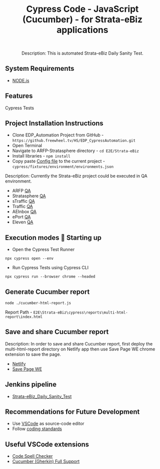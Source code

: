 <h1 align="center"> Cypress Code - JavaScript (Cucumber) - for Strata-eBiz applications  </h1> <br>

<p align="center">
  Description: This is automated Strata-eBiz Daily Sanity Test.
</p>

## System Requirements
* [NODE.js](https://nodejs.org/en)

## Features
Cypress Tests

## Project Installation Instructions
* Clone EDP_Automation Project from GitHub - `https://github.freewheel.tv/HS/EDP_CypressAutomation.git`
* Open Terminal
* Navigate to ARFP-Stratasphere directory - `cd E2E/Strata-eBiz`
* Install libraries - `npm install`
* Copy paste [Config file](https://jenkins-strata.freewheel.tv/job/Strata/job/TestAutomation/configfiles/editConfig?id=16d93a3a-a4a4-4764-9cb5-231f80e7261f) to the current project - `cypress/fixtures/environment/environments.json`

<p align="left">
  Description: Currently the Strata-eBiz project could be executed in QA environment.
</p>

* ARFP 
[QA](https://2wayrfpqa.pregotostrata.com/RFP)
* Stratasphere 
[QA](https://ssphereqa.pregotostrata.com/ui_new#/)
* sTraffic
[QA](https://strafficqa.pregotostrata.com) 
* Traffic
[QA](https://aeinboxqa.pregotostrata.com/Traffic/login.aspx) 
* AEInbox
[QA](https://aeinboxqa.pregotostrata.com/aeinbox/default.aspx)
* ePort
[QA](https://eportqa.pregotostrata.com/main.aspx)
* Eleven
[QA](https://11qa.pregotostrata.com/11Orders)

## Execution modes 🤖 Starting up
* Open the Cypress Test Runner

`npx cypress open --env`

* Run Cypress Tests using Cypress CLI

`npx cypress run --browser chrome --headed`

## Generate Cucumber report
`node ./cucumber-html-report.js`

Report Path - `E2E\Strata-eBiz\cypress\reports\multi-html-report\index.html`

## Save and share Cucumber report
<p align="left">
  Description: In order to save and share Cucumber report, first deploy the multi-html-report directory on Netlify app then use Save Page WE chrome extension to save the page.
</p>

* [Netlify](https://app.netlify.com/)
* [Save Page WE](https://chrome.google.com/webstore/detail/save-page-we/dhhpefjklgkmgeafimnjhojgjamoafof)


## Jenkins pipeline
* [Strata-eBiz_Daily_Sanity_Test](https://jenkins-strata.freewheel.tv/job/Strata/job/TestAutomation/job/Strata-eBiz_Daily_Sanity_Test/)

## Recommendations for Future Development 
* Use [VSCode](https://code.visualstudio.com/download) as source-code editor
* Follow [coding standards](https://wiki.freewheel.tv/display/FWMVPD/Cypress+Knowledge+Base)

## Useful VSCode extensions
* [Code Spell Checker](https://marketplace.visualstudio.com/items?itemName=streetsidesoftware.code-spell-checker)
* [Cucumber (Gherkin) Full Support](https://marketplace.visualstudio.com/items?itemName=alexkrechik.cucumberautocomplete)